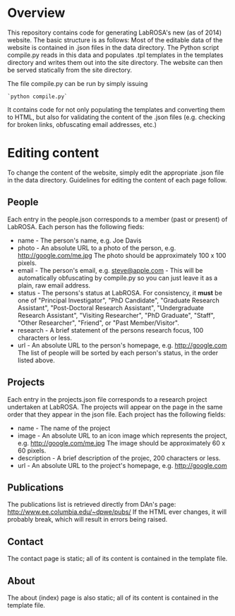 Overview
========

This repository contains code for generating LabROSA's new (as of 2014) website.
The basic structure is as follows: Most of the editable data of the website is contained in .json files in the data directory.
The Python script compile.py reads in this data and populates .tpl templates in the templates directory and writes them out into the site directory.
The website can then be served statically from the site directory.

The file compile.py can be run by simply issuing
```
`python compile.py`
```
It contains code for not only populating the templates and converting them to HTML, but also for validating the content of the .json files (e.g. checking for broken links, obfuscating email addresses, etc.)

Editing content
===============

To change the content of the website, simply edit the appropriate .json file in the data directory.
Guidelines for editing the content of each page follow.

People
------

Each entry in the people.json corresponds to a member (past or present) of LabROSA.
Each person has the following fieds:
* name - The person's name, e.g. Joe Davis
* photo - An absolute URL to a photo of the person, e.g. http://google.com/me.jpg The photo should be approximately 100 x 100 pixels. 
* email - The person's email, e.g. steve@apple.com - This will be automatically obfuscating by compile.py so you can just leave it as a plain, raw email address.
* status - The persons's status at LabROSA.  For consistency, it **must** be one of "Principal Investigator", "PhD Candidate", "Graduate Research Assistant", "Post-Doctoral Research Assistant", "Undergraduate Research Assistant", "Visiting Researcher", "PhD Graduate", "Staff", "Other Researcher", "Friend", or "Past Member/Visitor".
* research - A brief statement of the persons research focus, 100 characters or less.
* url - An absolute URL to the person's homepage, e.g. http://google.com
The list of people will be sorted by each person's status, in the order listed above.


Projects
--------

Each entry in the projects.json file corresponds to a research project undertaken at LabROSA.
The projects will appear on the page in the same order that they appear in the json file.
Each project has the following fields:
* name - The name of the project
* image - An absolute URL to an icon image which represents the project, e.g. http://google.com/me.jpg The image should be approximately 60 x 60 pixels.
* description - A brief description of the projec, 200 characters or less.
* url - An absolute URL to the project's homepage, e.g. http://google.com


Publications
------------

The publications list is retrieved directly from DAn's page:
http://www.ee.columbia.edu/~dpwe/pubs/
If the HTML ever changes, it will probably break, which will result in errors
being raised.


Contact
-------

The contact page is static; all of its content is contained in the template file.


About
-------

The about (index) page is also static; all of its content is contained in the template file.
